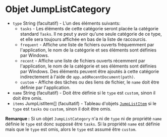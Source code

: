 # Objet JumpListCategory

* `type` String (facultatif) - L’un des éléments suivants:
  * `tasks` - Les éléments de cette catégorie seront placée la catégorie standard `Tasks`. Il ne peut y avoir qu'une seule catégorie de ce type, et elle sera toujours affichée en bas de la liste de raccourcis.
  * `frequent` - Affiche une liste de fichiers ouverts fréquemment par l'application, le nom de la catégorie et ses éléments sont définies par Windows.
  * `recent` - Affiche une liste de fichiers ouverts récemment par l'application, le nom de la catégorie et ses éléments sont définies par Windows. Des éléments peuvent être ajoutés à cette catégorie indirectement à l'aide de `app.addRecentDocument(path)`.
  * `custom` - Affiche des tâches ou des liens de fichier, le `name` doit être définie par l'application.
* `name` String (facultatif) - Doit être définie si le `type` est `custom`, sinon il doit être omis.
* `items` JumpListItem[] (facultatif) - Tableau d'objets [`JumpListItem`](jump-list-item.md) si le `type` est `tasks` ou `custom`, sinon il doit être omis.

**Remarque :** Si un objet `JumpListCategory` n'a ni de `type` ni de propriété `name` définie le `type` est donc supposé être `tasks`. Si la propriété `name` est définie mais que le `type` est omis, alors le `type` est assumé être `custom`.
